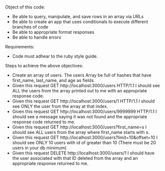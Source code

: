 Object of this code:

* Be able to query, manipulate, and save rows in an array via URLs
* Be able to create an app that uses conditionals to execute different branches of code
* Be able to appropriate format responses
* Be able to handle errors

Requirements:

* Code must adhear to the ruby style guide.


Steps to achieve the above objectives:

* Create an array of users. The users Array be full of hashes that have first_name, last_name, and age as fields.
* Given this request GET http://localhost:3000/users HTTP/1.1 I should see ALL the users from the array printed out to me with an appropriate response code.
* Given this request GET http://localhost:3000/users/1 HTTP/1.1 I should see ONLY the user from the array at that index.
* Given this request GET http://localhost:3000/users/9999999 HTTP/1.1 I should see a message saying it was not found and the appropriate response code returned to me.
* Given this request GET http://localhost:3000/users?first_name=s I should see ALL users from the array where first_name starts with s.
* Given this request GET http://localhost:3000/users?limit=10&offset=10 I should see ONLY 10 users with id of greater than 10 (There must be 20 users in your db minimum)
* Given this request DELETE http://localhost:3000/users/1 I should have the user associated with that ID deleted from the array and an appropriate response returned to me.
